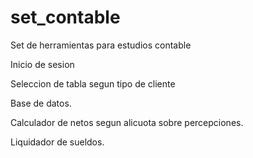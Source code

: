 # set_contable

Set de herramientas para estudios contable

Inicio de sesion

Seleccion de tabla segun tipo de cliente

Base de datos.


Calculador de netos segun alicuota sobre percepciones.


Liquidador de sueldos.
